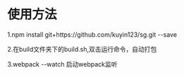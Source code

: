 <h1>使用方法</h1>
<p>1.npm install git+https://github.com/kuyin123/sg.git --save</p>
<p>2.在build文件夹下的build.sh,双击运行命令，自动打包</p>
<p>3.webpack --watch 启动webpack监听</p>